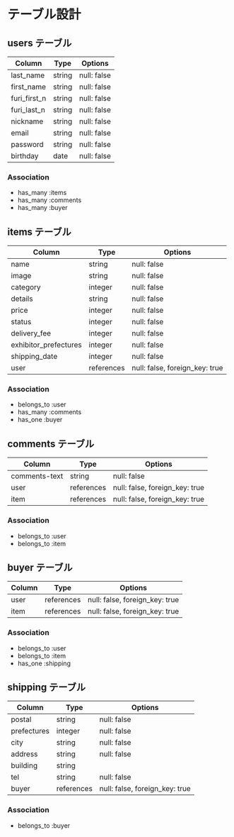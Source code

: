 # テーブル設計

## users テーブル
| Column       | Type   | Options     |
| -------------| ------ | ----------- |
| last_name    | string | null: false |
| first_name   | string | null: false |
| furi_first_n | string | null: false |
| furi_last_n  | string | null: false |
| nickname     | string | null: false |
| email        | string | null: false |
| password     | string | null: false |
| birthday     | date   | null: false |
### Association
- has_many :items
- has_many :comments
- has_many :buyer



## items テーブル
| Column               | Type      | Options                       |
| ---------------------| ----------| ------------------------------|
| name                 | string    | null: false                   |
| image                | string    | null: false                   |
| category             | integer   | null: false                   |
| details              | string    | null: false                   |
| price                | integer   | null: false                   | 
| status               | integer   | null: false                   |
| delivery_fee         | integer   | null: false                   |
| exhibitor_prefectures| integer   | null: false                   |
| shipping_date        | integer   | null: false                   |
| user                 | references| null: false, foreign_key: true|
### Association
- belongs_to :user
- has_many :comments
- has_one :buyer



## comments テーブル
| Column        | Type       | Options                        |
| --------------| ---------- | ------------------------------ |
| comments-text | string     | null: false                    |
| user          | references | null: false, foreign_key: true |
| item          | references | null: false, foreign_key: true |
### Association
- belongs_to :user
- belongs_to :item



## buyer テーブル
| Column           | Type       | Options                        |
| -----------------| ---------- | -------------------------------|
| user             | references | null: false, foreign_key: true |
| item             | references | null: false, foreign_key: true |
### Association
- belongs_to :user
- belongs_to :item
- has_one :shipping



## shipping テーブル
| Column     | Type      | Options                        |
| -----------| ----------| -------------------------------|
| postal     | string    | null: false                    |
| prefectures| integer   | null: false                    |
| city       | string    | null: false                    |
| address    | string    | null: false                    | 
| building   | string    |                                |
| tel        | string    | null: false                    |
| buyer      | references| null: false, foreign_key: true |
### Association
- belongs_to :buyer